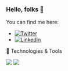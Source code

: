 ### Hello, folks 👋

You can find me here:
- [![Twitter][1.2]][1]
- [![LinkedIn][2.2]][2]
<!-- ![](https://img.shields.io/twitter/follow/karimGeh?style=social) -->

🔧 Technologies & Tools

![](https://img.shields.io/badge/OS-Windows|Linux-informational?style=flat&logoColor=white&color=2bbc8a)
![](https://img.shields.io/github/followers/karimGeh)

[1.2]: https://img.shields.io/badge/Twitter-@karimGeh-blue?style=flat&logo=Twitter&logoColor=white&color=2bbc8a
[2.2]: https://img.shields.io/badge/LinkedIn-karim%20gehad-blue?style=flat&logo=LinkedIn&logoColor=white&color=2bbc8a

[1]: https://twitter.com/karimGeh
[2]: https://www.linkedin.com/in/karim-gehad/
<!--
**karimGeh/karimGeh** is a ✨ _special_ ✨ repository because its `README.md` (this file) appears on your GitHub profile.

Here are some ideas to get you started:

- 🔭 I’m currently working on ...
- 🌱 I’m currently learning ...
- 👯 I’m looking to collaborate on ...
- 🤔 I’m looking for help with ...
- 💬 Ask me about ...
- 📫 How to reach me: ...
- 😄 Pronouns: ...
- ⚡ Fun fact: ...
-->
